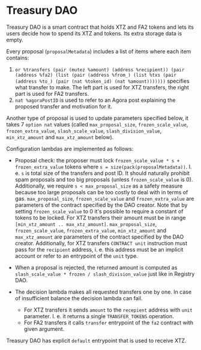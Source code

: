 <!--
SPDX-FileCopyrightText: TQ Tezos

SPDX-License-Identifier: LicenseRef-MIT-TQ
-->

# Treasury DAO

Treasury DAO is a smart contract that holds XTZ and FA2 tokens and lets its users decide how to spend its XTZ and tokens.
Its extra storage data is empty.

Every proposal (`proposalMetadata`) includes a list of items where each item contains:
1. `or %transfers (pair (mutez %amount) (address %recipient)) (pair (address %fa2) (list (pair (address %from_) (list %txs (pair (address %to_) (pair (nat %token_id) (nat %amount)))))))` specifies what transfer to make. The left part is used for XTZ transfers, the right part is used for FA2 transfers.
2. `nat %agoraPostID` is used to refer to an Agora post explaining the proposed transfer and motivation for it.

Another type of proposal is used to update parameters specified below,
it takes 7 `option nat` values (called `max_proposal_size`, `frozen_scale_value`, `frozen_extra_value`, `slash_scale_value`, `slash_division_value`, `min_xtz_amount` and `max_xtz_amount` below).

Configuration lambdas are implemented as follows:

* Proposal check: the proposer must lock `frozen_scale_value * s + frozen_extra_value` tokens where `s = size(pack(proposalMetadata))`.
I. e. `s` is total size of the transfers and post ID.
It should naturally prohibit spam proposals and too big proposals (unless `frozen_scale_value` is 0).
Additionally, we require `s < max_proposal_size` as a safety measure because too large proposals can be too costly to deal with in terms of gas.
`max_proposal_size`, `frozen_scale_value` and `frozen_extra_value` are parameters of the contract specified by the DAO creator.
Note that by setting `frozen_scale_value` to 0 it's possible to require a constant of tokens to be locked.
For XTZ transfers their amount must be in range `[min_xtz_amount .. max_xtz_amount]`.
`max_proposal_size`, `frozen_scale_value`, `frozen_extra_value`, `min_xtz_amount` and `max_xtz_amount` are parameters of the contract specified by the DAO creator.
Additionally, for XTZ transfers `CONTRACT unit` instruction must pass for the `recipient` address, i. e. this address must be an implicit account or refer to an entrypoint of the `unit` type.

* When a proposal is rejected, the returned amount is computed as `slash_scale_value * frozen / slash_division_value` just like in Registry DAO.

* The decision lambda makes all requested transfers one by one. In case of insufficient balance the decision lambda can fail.
  + For XTZ transfers it sends `amount` to the `recepient` address with `unit` parameter. I. e. it returns a single `TRANSFER_TOKENS` operation.
  + For FA2 transfers it calls `transfer` entrypoint of the `fa2` contract with given argument.

Treasury DAO has explicit `default` entrypoint that is used to receive XTZ.
